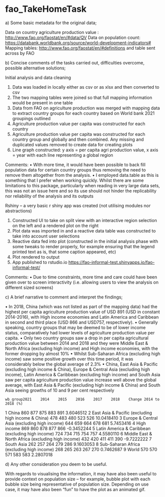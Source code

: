 # fao_TakeHomeTask
a) Some basic metadata for the original data; 

Data on country agriculture production value : http://www.fao.org/faostat/en/#data/QV 
Data on population count: https://databank.worldbank.org/source/world-development-indicators# 
Mapping tables: http://www.fao.org/faostat/en/#definitions and table sent across by FAO


b) Concise comments of the tasks carried out, difficulties overcome, possible alternative solutions; 

Initial analysis and data cleaning

1.	Data was loaded in locally either as csv or as xlsx and then converted to csv
2.	The two mapping tables were joined so that full mapping information would be present in one table
3.	Data from FAO on agriculture production was merged with mapping data to extract country groups for each country based on World bank 2021 groupings outlined
4.	Agriculture production value per capita was constructed for each country
5.	Agriculture production value per capita was constructed for each country group and globally and then combined. Any missing and duplicated values removed to create data for creating plots
6.	Line graph constructed: y axis = per capita agri production value, x axis = year with each line representing a global region

Comments: 
•	With more time, it would have been possible to back fill population data for certain country groups thus removing the need to remove them altogether from the analysis. 
•	I employed data.table as this is something that I prefer when working quickly. Whilst there are some limitations to this package, particularly when reading in very large data sets, this was not an issue here and so its use should not hinder the replicability nor reliability of the analysis and its outputs

Rshiny – a very basic r shiny app was created (not utilising modules nor abstractions)

1.	Constructed UI to take on split view with an interactive region selection on the left and a rendered plot on the right
2.	Plot data was imported in and a reactive data table was constructed to take into account user selections
3.	Reactive data fed into plot (constructed in the initial analysis phase with some tweaks to render properly, for example ensuring that the legend printed text as is, that some caption appeared, etc)
4.	Plot rendered to output 
5.	App published to rstudio.io https://fao-informal-test.shinyapps.io/fao-informal-test/ 

Comments: 
•	Due to time constraints, more time and care could have been given over to screen interactivity (i.e. allowing users to view the analysis on different sized screens)

c) A brief narrative to comment and interpret the findings; 
 
•	In 2018, China (which was not listed as part of the mapping data) had the highest per capita agriculture production value of USD 891 (USD in constant 2014-2016), with High income economies and Latin America and Caribbean in second and third place (USD 866 and USD757, respectively).
•	Generally speaking, country groups that may be deemed to be of lower income status, comparatively had lower levels of agriculture production value per capita. 
•	Only two country groups saw a drop in per capita agricultural production value between 2014 and 2018 and they were Middle East & North Africa (excluding high income) and High income economies, with the former dropping by almost 10%
•	Whilst Sub-Saharan Africa (excluding high income) saw some positive growth over this time period, it was considerably below the global average of 2.3%
•	China,  East Asia & Pacific (excluding high income & China), Europe & Central Asia (excluding high income), Latin America & Caribbean (excluding high income) and South Asia saw per capita agriculture production value increase well above the global average, with East Asia & Pacific (excluding high income & China) and South Asia seeing growths of 10 and 9 per cent respectively

	wb_group2021	2014	2015	2016	2017	2018	Change 2014 to 2018 (%)
							
1	China	860	877	875	883	891	3.6046512
2	East Asia & Pacific (excluding high income & China)	478	483	480	523	526	10.0418410
3	Europe & Central Asia (excluding high income)	644	659	664	678	681	5.7453416
4	High income	869	860	878	877	866	-0.3452244
5	Latin America & Caribbean (excluding high income)	724	734	715	754	757	4.5580110
6	Middle East & North Africa (excluding high income)	432	420	411	411	390	-9.7222222
7	South Asia	262	257	264	279	286	9.1603053
8	Sub-Saharan Africa (excluding high income)	268	265	263	267	270	0.7462687
9	World	570	570	571	583	583	2.2807018


d) Any other consideration you deem to be useful.

With regards to visualising the information, it may have also been useful to provide context on population size – for example, bubble plot with each bubble size being representative of population size. 
Depending on use case, it may have also been “fun” to have the plot as an animated gif.

